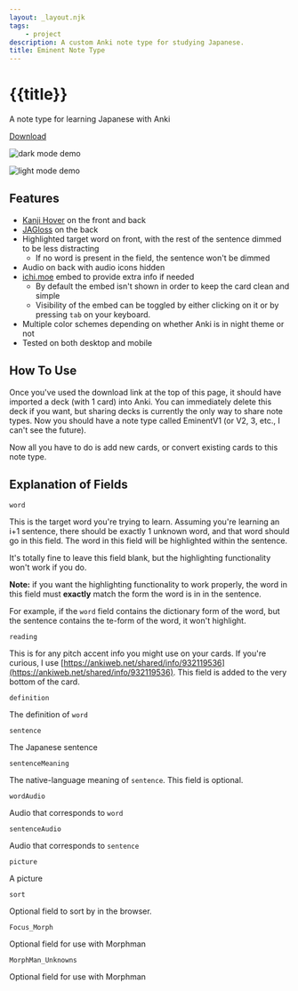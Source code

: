 ```yaml
---
layout: _layout.njk
tags: 
    - project
description: A custom Anki note type for studying Japanese.
title: Eminent Note Type
---
```


# {{title}}

A note type for learning Japanese with Anki

[Download](https://mega.nz/folder/3ENBFSwJ#OxUmvGmoY6J46Dn_YFhIMQ)

![dark mode demo](/images/notetype/demo.gif)

![light mode demo](/images/notetype/demo2.gif)

## Features

* [Kanji Hover](/kanjihover.html) on the front and back
* [JAGloss](jagloss.html) on the back
* Highlighted target word on front, with the rest of the sentence dimmed to be less distracting
  * If no word is present in the field, the sentence won't be dimmed
* Audio on back with audio icons hidden
* [ichi.moe](https://ichi.moe/) embed to provide extra info if needed
  * By default the embed isn't shown in order to keep the card clean and simple
  * Visibility of the embed can be toggled by either clicking on it or by pressing `tab` on your keyboard.
* Multiple color schemes depending on whether Anki is in night theme or not
* Tested on both desktop and mobile

## How To Use

Once you've used the download link at the top of this page, it should have imported a deck (with 1 card) into Anki. You can immediately delete this deck if you want, but sharing decks is currently the only way to share note types. Now you should have a note type called EminentV1 (or V2, 3, etc., I can't see the future).

Now all you have to do is add new cards, or convert existing cards to this note type.

## Explanation of Fields

`word`

This is the target word you're trying to learn. Assuming you're learning an i+1 sentence, there should be exactly 1 unknown word, and that word should go in this field. The word in this field will be highlighted within the sentence.

It's totally fine to leave this field blank, but the highlighting functionality won't work if you do.

**Note:** if you want the highlighting functionality to work properly, the word in this field must **exactly** match the form the word is in in the sentence.

For example, if the `word` field contains the dictionary form of the word, but the sentence contains the te-form of the word, it won't highlight.

`reading`

This is for any pitch accent info you might use on your cards. If you're curious, I use [https://ankiweb.net/shared/info/932119536](https://ankiweb.net/shared/info/932119536). This field is added to the very bottom of the card.

`definition`

The definition of `word`

`sentence`

The Japanese sentence

`sentenceMeaning`

The native-language meaning of `sentence`. This field is optional.

`wordAudio`

Audio that corresponds to `word`

`sentenceAudio`

Audio that corresponds to `sentence`

`picture`

A picture

`sort`

Optional field to sort by in the browser.

`Focus_Morph`

Optional field for use with Morphman

`MorphMan_Unknowns`

Optional field for use with Morphman

